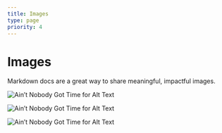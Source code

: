 ```yaml
---
title: Images
type: page
priority: 4
---
```


# Images

Markdown docs are a great way to share meaningful, impactful images.

![Ain’t Nobody Got Time for Alt Text](http://gificiency.com/m/excited-gob.gif)

![Ain’t Nobody Got Time for Alt Text](http://gificiency.com/m/giveittomenow.gif)

![Ain’t Nobody Got Time for Alt Text](http://gificiency.com/m/goodluck.gif)
